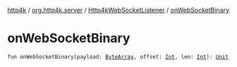 [http4k](../../index.md) / [org.http4k.server](../index.md) / [Http4kWebSocketListener](index.md) / [onWebSocketBinary](./on-web-socket-binary.md)

# onWebSocketBinary

`fun onWebSocketBinary(payload: `[`ByteArray`](https://kotlinlang.org/api/latest/jvm/stdlib/kotlin/-byte-array/index.html)`, offset: `[`Int`](https://kotlinlang.org/api/latest/jvm/stdlib/kotlin/-int/index.html)`, len: `[`Int`](https://kotlinlang.org/api/latest/jvm/stdlib/kotlin/-int/index.html)`): `[`Unit`](https://kotlinlang.org/api/latest/jvm/stdlib/kotlin/-unit/index.html)